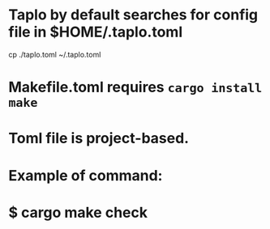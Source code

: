# Taplo by default searches for config file in $HOME/.taplo.toml
cp ./taplo.toml ~/.taplo.toml

# Makefile.toml requires `cargo install make`
# Toml file is project-based.
#
# Example of command:
# $ cargo make check
